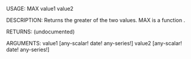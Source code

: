 USAGE:
     MAX value1 value2 

DESCRIPTION:
     Returns the greater of the two values.
     MAX is a function .

RETURNS:
    (undocumented)

ARGUMENTS:
    value1 [any-scalar! date! any-series!]
    value2 [any-scalar! date! any-series!]
